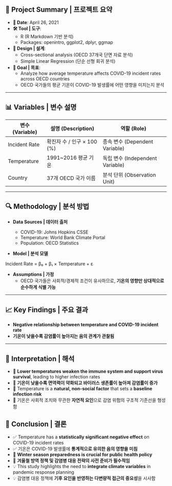 
## 📌 Project Summary | 프로젝트 요약

- **📅 Date**: April 26, 2021  
- **🛠 Tool | 도구**:  
  - R (R Markdown 기반 분석)  
  - Packages: openintro, ggplot2, dplyr, ggmap  
- **🧪 Design | 설계**:  
  - Cross-sectional analysis (OECD 37개국 단면 자료 분석)  
  - Simple Linear Regression (단순 선형 회귀 분석)  
- **🎯 Goal | 목표**:  
  - Analyze how average temperature affects COVID-19 incident rates across OECD countries  
  - OECD 국가들의 평균 기온이 COVID-19 발생률에 어떤 영향을 미치는지 분석

---

## 📊 Variables | 변수 설명

| 변수 (Variable) | 설명 (Description) | 역할 (Role) |
|------------------|--------------------|--------------|
| Incident Rate    | 확진자 수 / 인구 × 100 (%) | 종속 변수 (Dependent Variable) |
| Temperature       | 1991~2016 평균 기온 | 독립 변수 (Independent Variable) |
| Country           | 37개 OECD 국가 이름 | 분석 단위 (Observation Unit) |

---

## 🔍 Methodology | 분석 방법

- **Data Sources | 데이터 출처**
  - COVID-19: Johns Hopkins CSSE  
  - Temperature: World Bank Climate Portal  
  - Population: OECD Statistics

- **Model | 분석 모델**
  
Incident Rate = β₀ + β₁ × Temperature + ε

- **Assumptions | 가정**
  - OECD 국가들은 사회적/경제적 조건이 유사하므로, **기온의 영향만 상대적으로 순수하게 식별 가능**

---

## 📈 Key Findings | 주요 결과

- **Negative relationship between temperature and COVID-19 incident rate**  
- **기온이 낮을수록 감염률이 높아지는 음의 관계가 관찰됨**

---

## 🧠 Interpretation | 해석 

- 🧊 **Lower temperatures weaken the immune system and support virus survival**, leading to higher infection rates  
- 🧊 **기온이 낮을수록 면역력이 약화되고 바이러스 생존률이 높아져 감염률이 증가**  
- 📌 Temperature is a **natural, non-social factor** that sets a **baseline infection risk**  
- 📌 기온은 사회적 조치와 무관한 **자연적 요인**으로 감염 위험의 구조적 기준선을 형성함


## 🧾 Conclusion | 결론 

- ✅ Temperature has a **statistically significant negative effect** on COVID-19 incident rates  
- ✅ 기온은 COVID-19 발생률에 **통계적으로 유의한 음의 영향을 미침**
- 🧭 **Winter season preparedness is crucial for public health policy**  
- 🧭 **겨울철 방역 정책 및 감염병 대응 전략의 사전 준비가 필수적임**
- 💡 This study highlights the need to **integrate climate variables** in pandemic response planning  
- 💡 감염병 대응 정책에 **기후 요인을 반영하는 다변량적 접근의 중요성**을 시사함
